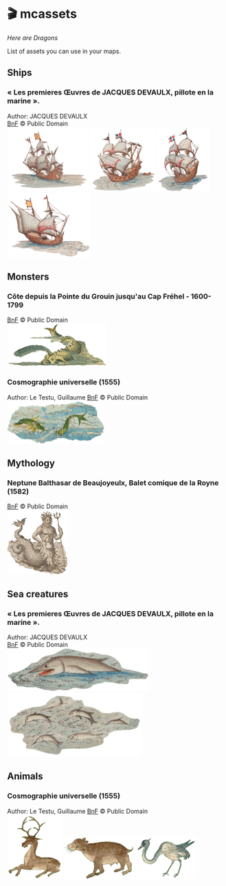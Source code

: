# 🎬 mcassets
*Here are Dragons*

List of assets you can use in your maps.

## Ships
### « Les premieres Œuvres de JACQUES DEVAULX, pillote en la marine ».
Author:  JACQUES DEVAULX   
[BnF](https://gallica.bnf.fr/ark:/12148/btv1b550024840/f67.item) © Public Domain   
<img src="./img/portulan/ark-12148-btv1b550024840-f67-1.png" height="150" /> <img src="./img/portulan/ark-12148-btv1b550024840-f67-2.png" height="150" /> <img src="./img/portulan/ark-12148-btv1b550024840-f67-3.png" height="150" /> <img src="./img/portulan/ark-12148-btv1b550024840-f67-4.png" height="150" />

## Monsters

### Côte depuis la Pointe du Grouin jusqu'au Cap Fréhel - 1600-1799
[BnF](https://gallica.bnf.fr/ark:/12148/btv1b59055799/f1.item)  © Public Domain   
<img src="./img/monster/bnf-btv1b59055799.png" height="100" />

###  Cosmographie universelle (1555)
Author:  Le Testu, Guillaume
[BnF](https://gallica.bnf.fr/ark:/12148/btv1b8447838j/) © Public Domain    
<img src="./img/monster/bnf-btv1b8447838j-f74.png" height="100" />

## Mythology

### Neptune Balthasar de Beaujoyeulx, Balet comique de la Royne (1582)
[BnF](https://essentiels.bnf.fr/fr/image/4cf40b3c-b856-4181-bc3d-b5ea321c18c0-neptune) © Public Domain    
<img src="./img/mythology/neptune.png" height="150" />

## Sea creatures

### « Les premieres Œuvres de JACQUES DEVAULX, pillote en la marine ».
Author:  JACQUES DEVAULX   
[BnF](https://gallica.bnf.fr/ark:/12148/btv1b550024840/) © Public Domain   
<img src="./img/marin/swordfish_btv1b550024840_88.png" height="100" /> <img src="./img/marin/dolphin_btv1b550024840_88.png" height="150" />

## Animals

###  Cosmographie universelle (1555)
Author:  Le Testu, Guillaume
[BnF](https://gallica.bnf.fr/ark:/12148/btv1b8447838j/) © Public Domain    
<img src="./img/animal/deer-btv1b8447838j_108.png" height="150" /> <img src="./img/animal/bear-btv1b8447838j_108.png" height="100" /> <img src="./img/animal/heron-btv1b8447838j_108.png" height="100" />

